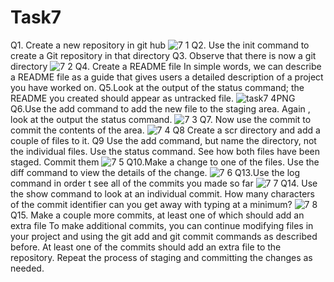 # Task7
Q1. Create a new repository in git hub
![7 1](https://github.com/ajaypal321/Task7/assets/136219483/6c0dc28f-fbcf-4c60-b8cb-7c24780b281d)
Q2. Use the init command to create a Git repository in that directory
Q3. Observe that there is now a git directory 
![7 2](https://github.com/ajaypal321/Task7/assets/136219483/39447ce5-ef66-421c-853c-eee63c868f00)
Q4. Create a README file
 In simple words, we can describe a README file as a guide that gives users a detailed description of a project you have worked on.
 Q5.Look at the output of the status command; the README you created should appear as untracked file.
 ![task7 4PNG](https://github.com/ajaypal321/Task7/assets/136219483/644804ad-3008-462d-bdef-d3313f28f6e0)
 Q6.Use the add command to add the new file to the staging area. Again , look at the output the status command.
 ![7 3](https://github.com/ajaypal321/Task7/assets/136219483/e69ebdd8-84d0-465b-b5f7-48fa0b88a20f)
 Q7. Now use the commit to commit the contents of the area.
 ![7 4](https://github.com/ajaypal321/Task7/assets/136219483/e584f4dd-4633-4a1f-abca-59b8693ec7a2)
 Q8 Create a scr directory and add a couple of files to it.
 Q9 Use the add command, but name the directory, not the individual files. Use the status command. See how both files have been staged. Commit them
 ![7 5](https://github.com/ajaypal321/Task7/assets/136219483/9ab2b80a-8772-45c1-9442-08314eca637e)
 Q10.Make a change to one of the files. Use the diff command to view the details of the change.
 ![7 6](https://github.com/ajaypal321/Task7/assets/136219483/1a33e0b4-c7d8-467e-aae9-abfdef6fc475)
 Q13.Use the log command in order t see all of the commits you made so far
 ![7 7](https://github.com/ajaypal321/Task7/assets/136219483/820eed94-2b57-4de0-855a-cca4ff78cd28)
 Q14. Use the show command to look at an individual commit. How many characters of the commit identifier can you get away with typing at a minimum?
 ![7 8](https://github.com/ajaypal321/Task7/assets/136219483/5d0af1e0-88a9-405c-bddb-28762d743b0b)
 Q15. Make a couple more commits, at least one of which should add an extra file
 To make additional commits, you can continue modifying files in your project and using the git add and git commit commands as described before. At least one of the commits should add an extra file to the repository. Repeat the process of staging and committing the changes as needed.







